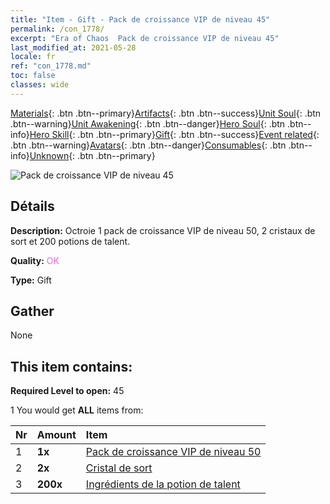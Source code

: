 ```yaml
---
title: "Item - Gift - Pack de croissance VIP de niveau 45"
permalink: /con_1778/
excerpt: "Era of Chaos  Pack de croissance VIP de niveau 45"
last_modified_at: 2021-05-28
locale: fr
ref: "con_1778.md"
toc: false
classes: wide
---
```

 [Materials](/ItemsFR/){: .btn .btn--primary}[Artifacts](/ItemsFR/Artifacts/){: .btn .btn--success}[Unit Soul](/ItemsFR/UnitSoul/){: .btn .btn--warning}[Unit Awakening](/ItemsFR/UnitAwakening/){: .btn .btn--danger}[Hero Soul](/ItemsFR/HeroSoul/){: .btn .btn--info}[Hero Skill](/ItemsFR/HeroSkill/){: .btn .btn--primary}[Gift](/ItemsFR/Gift/){: .btn .btn--success}[Event related](/ItemsFR/Events/){: .btn .btn--warning}[Avatars](/ItemsFR/Avatars/){: .btn .btn--danger}[Consumables](/ItemsFR/Consumables/){: .btn .btn--info}[Unknown](/ItemsFR/Unknown/){: .btn .btn--primary}

 ![Pack de croissance VIP de niveau 45](/images/t/i_907220.png)

## Détails
 **Description:** Octroie 1 pack de croissance VIP de niveau 50, 2 cristaux de sort et 200 potions de talent.

 **Quality:** <span style="color: #DA70D6">OK</span>

 **Type:** Gift

## Gather

  None

## This item contains:

 **Required Level to open:** 45

 1 You would get **ALL** items  from:

  | Nr | Amount |     Item    |
  |:---|:-------|:------------|
  | 1 |  **1x** | [Pack de croissance VIP de niveau 50](/ItemsFR/con_1779/) |  | 
  | 2 |  **2x** | [Cristal de sort](/ItemsFR/art_189/) |  | 
  | 3 |  **200x** | [Ingrédients de la potion de talent](/ItemsFR/con_1120/) |  | 
